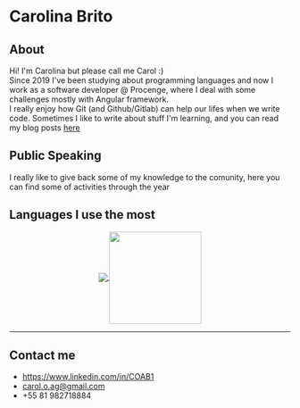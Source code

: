 # Carolina Brito

## About

Hi! I'm Carolina but please call me Carol :)
<br>
Since 2019 I've been studying about programming languages and now I work as a software developer @ Procenge, where I deal with some challenges mostly with Angular framework.
<br>
I really enjoy how Git (and Github/Gitlab) can help our lifes when we write code.
Sometimes I like to write about stuff I'm learning, and you can read my blog posts [here](https://COAB1.github.io/blog)

## Public Speaking

I really like to give back some of my knowledge to the comunity, here you can find some of activities through the year

## Languages I use the most

<p align="center">
  <a href="https://github.com/COAB1/github-readme-stats">
    <img
      align="center"
      src="https://github-readme-stats.vercel.app/api/top-langs/?username=COAB1&layout=compact"
    />
  </a>
  <a href="https://github.com/COAB1/github-readme-stats">
    <img
      align="center"
      height="165"
      src="https://github-readme-stats.vercel.app/api?username=COAB1&show_icons=true"
    />
  </a>
</p>

---
## Contact me

- https://www.linkedin.com/in/COAB1
- carol.o.ag@gmail.com
- +55 81 982718884


